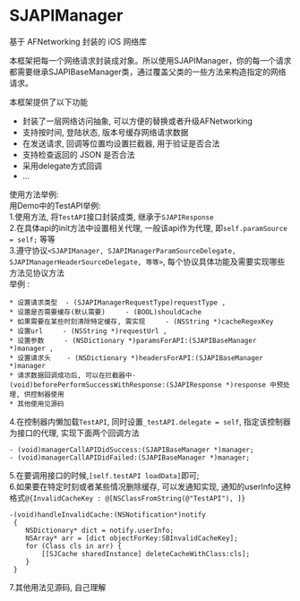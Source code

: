 # SJAPIManager
基于 AFNetworking 封装的 iOS 网络库

本框架把每一个网络请求封装成对象。所以使用SJAPIManager，你的每一个请求都需要继承SJAPIBaseManager类，通过覆盖父类的一些方法来构造指定的网络请求。

本框架提供了以下功能  
* 封装了一层网络访问抽象, 可以方便的替换或者升级AFNetworking  
* 支持按时间, 登陆状态, 版本号缓存网络请求数据   
* 在发送请求, 回调等位置均设置拦截器, 用于验证是否合法  
* 支持检查返回的 JSON 是否合法  
* 采用delegate方式回调  
* ...

使用方法举例:  
用Demo中的TestAPI举例:  
1.使用方法, 将`TestAPI`接口封装成类, 继承于`SJAPIResponse`  
2.在具体api的init方法中设置相关代理, 一般该api作为代理, 即`self.paramSource = self;` 等等  
3.遵守协议`<SJAPIManager, SJAPIManagerParamSourceDelegate, SJAPIManagerHeaderSourceDelegate, 等等>`, 每个协议具体功能及需要实现哪些方法见协议方法  
举例 :

```
* 设置请求类型  - (SJAPIManagerRequestType)requestType , 
* 设置是否需要缓存(默认需要)     - (BOOL)shouldCache
* 如果需要在某些时刻清除特定缓存, 需实现     - (NSString *)cacheRegexKey 
* 设置url     - (NSString *)requestUrl , 
* 设置参数     - (NSDictionary *)paramsForAPI:(SJAPIBaseManager *)manager , 
* 设置请求头    - (NSDictionary *)headersForAPI:(SJAPIBaseManager *)manager
* 请求数据回调成功后, 可以在拦截器中-(void)beforePerformSuccessWithResponse:(SJAPIResponse *)response 中预处理, 供控制器使用
* 其他使用见源码
```

4.在控制器内懒加载`TestAPI`, 同时设置`_testAPI.delegate = self`, 指定该控制器为接口的代理, 实现下面两个回调方法  
 
```
- (void)managerCallAPIDidSuccess:(SJAPIBaseManager *)manager;  
- (void)managerCallAPIDidFailed:(SJAPIBaseManager *)manager;
```
  
5.在要调用接口的时候,`[self.testAPI loadData]`即可;  
6.如果要在特定时刻或者某些情况删除缓存, 可以发通知实现, 通知的userInfo这种格式`@{InvalidCacheKey : @[NSClassFromString(@"TestAPI"), ]}`  

```
-(void)handleInvalidCache:(NSNotification*)notify
 {
    NSDictionary* dict = notify.userInfo;
    NSArray* arr = [dict objectForKey:SBInvalidCacheKey];
    for (Class cls in arr) {
        [[SJCache sharedInstance] deleteCacheWithClass:cls];
    }
 }
 ```
 7.其他用法见源码, 自己理解




